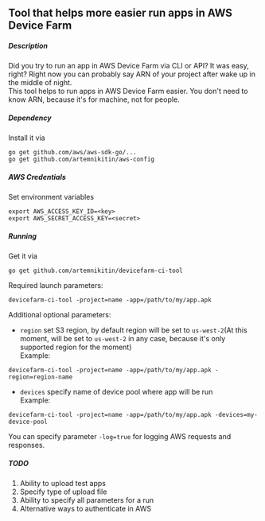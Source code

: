 ## Tool that helps more easier run apps in AWS Device Farm

##### Description
Did you try to run an app in AWS Device Farm via CLI or API? It was easy, right? Right now you can probably say ARN of your project after wake up in the middle of night.    
This tool helps to run apps in AWS Device Farm easier. You don't need to know ARN, because it's for machine, not for people.

##### Dependency

Install it via    
```
go get github.com/aws/aws-sdk-go/...    
go get github.com/artemnikitin/aws-config
```

##### AWS Credentials

Set environment variables     
```
export AWS_ACCESS_KEY_ID=<key>    
export AWS_SECRET_ACCESS_KEY=<secret>
```     

##### Running
Get it via    
``` 
go get github.com/artemnikitin/devicefarm-ci-tool 
``` 
   
Required launch parameters:   
```
devicefarm-ci-tool -project=name -app=/path/to/my/app.apk
```

Additional optional parameters:   
- ```region``` set S3 region, by default region will be set to ```us-west-2```(At this moment, will be set to ```us-west-2``` in any case, because it's only supported region for the moment)          
Example:    
``` 
devicefarm-ci-tool -project=name -app=/path/to/my/app.apk -region=region-name 
```    
- ```devices``` specify name of device pool where app will be run      
Example:   
``` 
devicefarm-ci-tool -project=name -app=/path/to/my/app.apk -devices=my-device-pool
```   

You can specify parameter ```-log=true``` for logging AWS requests and responses.

##### TODO  
1. Ability to upload test apps 
2. Specify type of upload file
3. Ability to specify all parameters for a run
4. Alternative ways to authenticate in AWS
